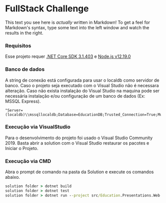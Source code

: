 # FullStack Challenge
This text you see here is *actually* written in Markdown! To get a feel for Markdown's syntax, type some text into the left window and watch the results in the right.

### Requisitos
Esse projeto requer [.NET Core SDK 3.1.403] e [Node.js v12.19.0]

### Banco de dados
A string de conexão está configurada para usar o localdb como servidor de banco. Caso o projeto seja executado com o Visual Studio não é necessara alteração.
Caso não exista instalação do Visual Studio na maquina pode ser necessária instalação e/ou configuração de um banco de dados (Ex: MSSQL Express).
```
"Server=(localdb)\\mssqllocaldb;Database=EducationDB;Trusted_Connection=True;MultipleActiveResultSets=true"
```

### Execução via VisualStudio
Para o desenvolvimento do projeto foi usado o Visual Studio Community 2019.
Basta abrir a solution com o Visual Studio restaurar os pacotes e Iniciar o Projeto.

### Execução via CMD
Abra o prompt de comando na pasta da Solution e execute os comandos abaixo.

``` cmd
solution folder > dotnet build
solution folder > dotnet test 
solution folder > dotnet run --project src/Education.Presentations.Web.SpaAngular
```

[.NET Core SDK 3.1.403]: <https://dotnet.microsoft.com/download/dotnet-core/thank-you/sdk-3.1.403-windows-x64-installer>
[Node.js v12.19.0]: <https://nodejs.org/dist/v12.19.0/node-v12.19.0-x64.msi>
